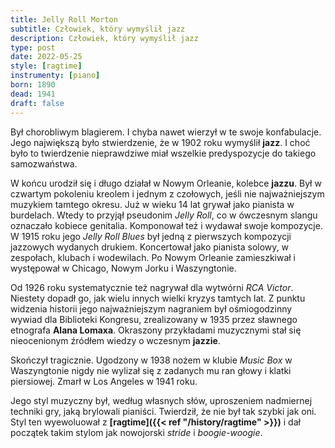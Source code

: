 ```yaml
---
title: Jelly Roll Morton
subtitle: Człowiek, który wymyślił jazz
description: Człowiek, który wymyślił jazz
type: post
date: 2022-05-25
style: [ragtime]
instrumenty: [piano]
born: 1890
dead: 1941
draft: false
---
```

Był chorobliwym blagierem. I chyba nawet wierzył w te swoje konfabulacje. Jego największą było stwierdzenie, 
że w 1902 roku wymyślił __jazz__. I choć było to twierdzenie nieprawdziwe miał wszelkie predyspozycje do takiego
samozwaństwa.

W końcu urodził się i długo działał w Nowym Orleanie, kolebce __jazzu__. Był w czwartym pokoleniu kreolem i jednym
z czołowych, jeśli nie najważniejszym muzykiem tamtego okresu. Już w wieku 14 lat grywał jako pianista w burdelach.
Wtedy to przyjął pseudonim _Jelly Roll_, co w ówczesnym slangu oznaczało kobiece genitalia. Komponował też i wydawał
swoje kompozycje. W 1915 roku jego _Jelly Roll Blues_ był jedną z pierwszych kompozycji jazzowych wydanych drukiem.
Koncertował jako pianista solowy, w zespołach, klubach i wodewilach. Po Nowym Orleanie zamieszkiwał i występował
w Chicago, Nowym Jorku i Waszyngtonie.

Od 1926 roku systematycznie też nagrywał dla wytwórni _RCA Victor_. Niestety dopadł go, jak wielu innych wielki kryzys
tamtych lat. Z punktu widzenia historii jego najważniejszym nagraniem był ośmiogodzinny wywiad dla Biblioteki Kongresu,
zrealizowany w 1935 przez sławnego etnografa __Alana Lomaxa__. Okraszony przykładami muzycznymi stał się nieocenionym źródłem
wiedzy o wczesnym __jazzie__.

Skończył tragicznie. Ugodzony w 1938 nożem w klubie _Music Box_ w Waszyngtonie nigdy nie wylizał się z zadanych mu ran
głowy i klatki piersiowej. Zmarł w Los Angeles w 1941 roku.

Jego styl muzyczny był, według własnych słów, uproszeniem nadmiernej techniki gry, jaką brylowali pianiści. Twierdził,
że nie był tak szybki jak oni. Styl ten wyewoluował z __[ragtime]({{< ref "/history/ragtime" >}})__ i dał początek takim stylom jak nowojorski _stride_ i 
_boogie-woogie_.